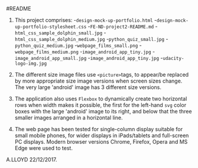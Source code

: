 #README
1. This project comprises:
  -`design-mock-up-portfolio.html`
  -`design-mock-up-portfolio-stylesheet.css`
  -`FE-ND-project2-README.md`
  -`html_css_sample_dolphin_small.jpg`
  -`html_css_sample_dolphin_medium.jpg`
  -`python_quiz_small.jpg`
  -`python_quiz_medium.jpg`
  -`webpage_films_small.png`
  -`webpage_films_medium.png`
  -`image_android_app_tiny.jpg`
  -`image_android_app_small.jpg`
  -`image_android_app_tiny.jpg`
  -`udacity-logo-img.jpg`

  2. The different size image files use `<picture>`tags, to appear/be replaced by more appropriate size image  versions when screen sizes change. The very large 'android' image has 3 different size versions.

  3. The application also uses `Flexbox` to dynamically create two horizontal rows when width makes it possible, the first for the left-hand `svg` color boxes with the large 'android' image to its right, and below that the three smaller images arranged in a horizontal line.

  4. The web page has been tested for single-column display suitable for small mobile phones, for wider displays in iPads/tablets and full-screen PC displays. Modern browser versions Chrome, Firefox, Opera and MS Edge were used to test.

  A.LLOYD 22/12/2017.
